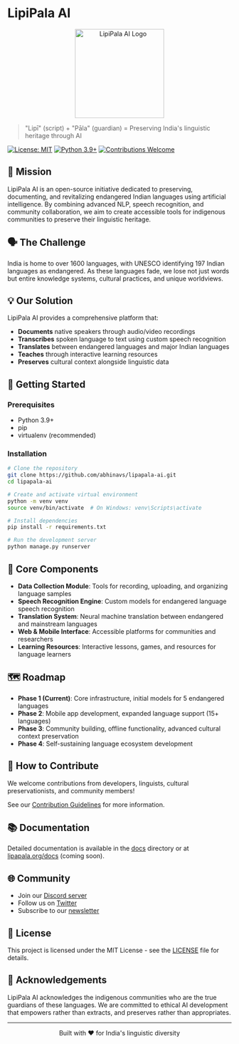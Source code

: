 # LipiPala AI

<p align="center">
  <img src="docs/assets/lipapala_logo.png" alt="LipiPala AI Logo" width="200"/>
</p>

> "Lipī" (script) + "Pāla" (guardian) = Preserving India's linguistic heritage through AI

[![License: MIT](https://img.shields.io/badge/License-MIT-yellow.svg)](https://opensource.org/licenses/MIT)
[![Python 3.9+](https://img.shields.io/badge/python-3.9+-blue.svg)](https://www.python.org/downloads/)
[![Contributions Welcome](https://img.shields.io/badge/contributions-welcome-brightgreen.svg)](CONTRIBUTING.md)

## 🌟 Mission

LipiPala AI is an open-source initiative dedicated to preserving, documenting, and revitalizing endangered Indian languages using artificial intelligence. By combining advanced NLP, speech recognition, and community collaboration, we aim to create accessible tools for indigenous communities to preserve their linguistic heritage.

## 🗣️ The Challenge

India is home to over 1600 languages, with UNESCO identifying 197 Indian languages as endangered. As these languages fade, we lose not just words but entire knowledge systems, cultural practices, and unique worldviews.

## 💡 Our Solution

LipiPala AI provides a comprehensive platform that:

- **Documents** native speakers through audio/video recordings
- **Transcribes** spoken language to text using custom speech recognition
- **Translates** between endangered languages and major Indian languages
- **Teaches** through interactive learning resources
- **Preserves** cultural context alongside linguistic data

## 🚀 Getting Started

### Prerequisites

- Python 3.9+
- pip
- virtualenv (recommended)

### Installation

```bash
# Clone the repository
git clone https://github.com/abhinavs/lipapala-ai.git
cd lipapala-ai

# Create and activate virtual environment
python -m venv venv
source venv/bin/activate  # On Windows: venv\Scripts\activate

# Install dependencies
pip install -r requirements.txt

# Run the development server
python manage.py runserver
```

## 🧩 Core Components

- **Data Collection Module**: Tools for recording, uploading, and organizing language samples
- **Speech Recognition Engine**: Custom models for endangered language speech recognition
- **Translation System**: Neural machine translation between endangered and mainstream languages
- **Web & Mobile Interface**: Accessible platforms for communities and researchers
- **Learning Resources**: Interactive lessons, games, and resources for language learners

## 🗺️ Roadmap

- **Phase 1 (Current)**: Core infrastructure, initial models for 5 endangered languages
- **Phase 2**: Mobile app development, expanded language support (15+ languages)
- **Phase 3**: Community building, offline functionality, advanced cultural context preservation
- **Phase 4**: Self-sustaining language ecosystem development

## 🤝 How to Contribute

We welcome contributions from developers, linguists, cultural preservationists, and community members!

See our [Contribution Guidelines](CONTRIBUTING.md) for more information.

## 📚 Documentation

Detailed documentation is available in the [docs](docs/) directory or at [lipapala.org/docs](https://lipapala.org/docs) (coming soon).

## 🌐 Community

- Join our [Discord server](https://discord.gg/lipapala)
- Follow us on [Twitter](https://twitter.com/LipiPalaAI)
- Subscribe to our [newsletter](https://lipapala.org/newsletter)

## 📃 License

This project is licensed under the MIT License - see the [LICENSE](LICENSE) file for details.

## 🙏 Acknowledgements

LipiPala AI acknowledges the indigenous communities who are the true guardians of these languages. We are committed to ethical AI development that empowers rather than extracts, and preserves rather than appropriates.

---

<p align="center">
  Built with ❤️ for India's linguistic diversity
</p>
